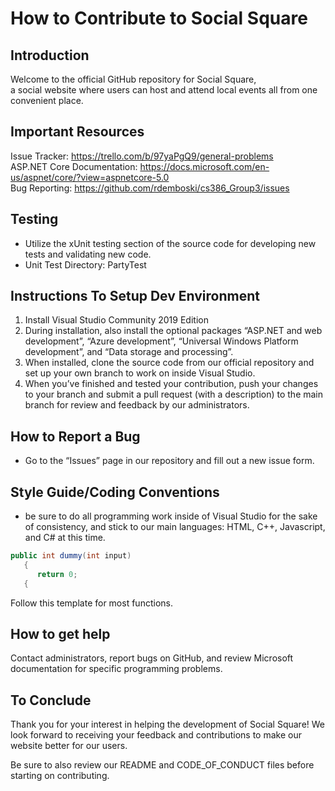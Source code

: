 # How to Contribute to Social Square

## Introduction

Welcome to the official GitHub repository for Social Square, \
a social website where users can host and attend local events all from one convenient place. 

## Important Resources

Issue Tracker: https://trello.com/b/97yaPgQ9/general-problems \
ASP.NET Core Documentation: https://docs.microsoft.com/en-us/aspnet/core/?view=aspnetcore-5.0 \
Bug Reporting: https://github.com/rdemboski/cs386_Group3/issues 

## Testing
* Utilize the xUnit testing section of the source code for developing new tests and validating new code. 
* Unit Test Directory: PartyTest 

## Instructions To Setup Dev Environment
 1. Install Visual Studio Community 2019 Edition 
 2. During installation, also install the optional packages “ASP.NET and web development”, “Azure development”, “Universal Windows Platform development”, and “Data storage and processing”. 
 3. When installed, clone the source code from our official repository and set up your own branch to work on inside Visual Studio. 
 4. When you’ve finished and tested your contribution, push your changes to your branch and submit a pull request (with a description) to the main branch for review and feedback by our administrators. 

## How to Report a Bug
* Go to the “Issues” page in our repository and fill out a new issue form.

## Style Guide/Coding Conventions
* be sure to do all programming work inside of Visual Studio for the sake of consistency, and stick to our main languages: HTML, C++, Javascript, and C# at this time. 

```c#
public int dummy(int input)
   {
      return 0;
   {
```

Follow this template for most functions.

## How to get help
Contact administrators, report bugs on GitHub,  and review Microsoft documentation for specific programming problems. 

## To Conclude
Thank you for your interest in helping the development of Social Square! We look forward to receiving your feedback and contributions to make our website better for our users. 

Be sure to also review our README and CODE_OF_CONDUCT files before starting on contributing. 








